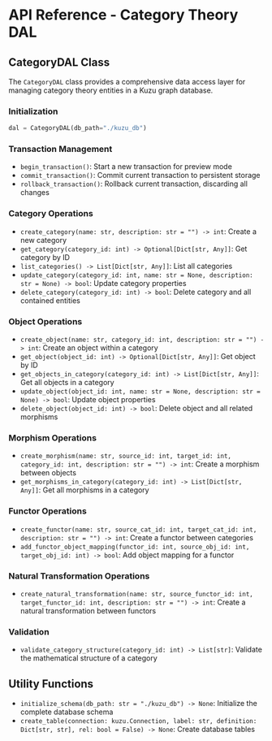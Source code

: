 # API Reference - Category Theory DAL

## CategoryDAL Class

The `CategoryDAL` class provides a comprehensive data access layer for managing category theory entities in a Kuzu graph database.

### Initialization

```python
dal = CategoryDAL(db_path="./kuzu_db")
```

### Transaction Management

- `begin_transaction()`: Start a new transaction for preview mode
- `commit_transaction()`: Commit current transaction to persistent storage  
- `rollback_transaction()`: Rollback current transaction, discarding all changes

### Category Operations

- `create_category(name: str, description: str = "") -> int`: Create a new category
- `get_category(category_id: int) -> Optional[Dict[str, Any]]`: Get category by ID
- `list_categories() -> List[Dict[str, Any]]`: List all categories
- `update_category(category_id: int, name: str = None, description: str = None) -> bool`: Update category properties
- `delete_category(category_id: int) -> bool`: Delete category and all contained entities

### Object Operations

- `create_object(name: str, category_id: int, description: str = "") -> int`: Create an object within a category
- `get_object(object_id: int) -> Optional[Dict[str, Any]]`: Get object by ID
- `get_objects_in_category(category_id: int) -> List[Dict[str, Any]]`: Get all objects in a category
- `update_object(object_id: int, name: str = None, description: str = None) -> bool`: Update object properties
- `delete_object(object_id: int) -> bool`: Delete object and all related morphisms

### Morphism Operations

- `create_morphism(name: str, source_id: int, target_id: int, category_id: int, description: str = "") -> int`: Create a morphism between objects
- `get_morphisms_in_category(category_id: int) -> List[Dict[str, Any]]`: Get all morphisms in a category

### Functor Operations

- `create_functor(name: str, source_cat_id: int, target_cat_id: int, description: str = "") -> int`: Create a functor between categories
- `add_functor_object_mapping(functor_id: int, source_obj_id: int, target_obj_id: int) -> bool`: Add object mapping for a functor

### Natural Transformation Operations

- `create_natural_transformation(name: str, source_functor_id: int, target_functor_id: int, description: str = "") -> int`: Create a natural transformation between functors

### Validation

- `validate_category_structure(category_id: int) -> List[str]`: Validate the mathematical structure of a category

## Utility Functions

- `initialize_schema(db_path: str = "./kuzu_db") -> None`: Initialize the complete database schema
- `create_table(connection: kuzu.Connection, label: str, definition: Dict[str, str], rel: bool = False) -> None`: Create database tables
